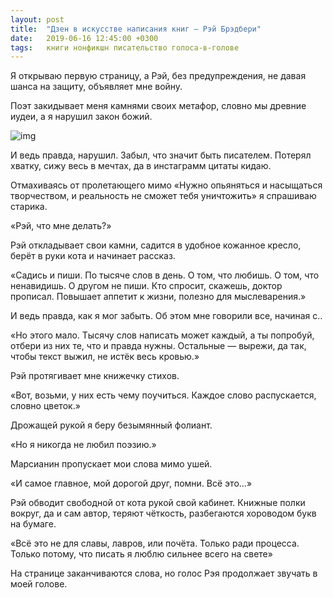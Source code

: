 ```yaml
---
layout: post
title:  "Дзен в искусстве написания книг — Рэй Брэдбери"
date:   2019-06-16 12:45:00 +0300
tags:   книги нонфикшн писательство голоса-в-голове
---
```


Я открываю первую страницу, а Рэй, без предупреждения, не давая шанса на защиту, объявляет мне войну. 

Поэт закидывает меня камнями своих метафор, словно мы древние иудеи, а я нарушил закон божий. 

![img](https://pp.userapi.com/c849220/v849220566/1bd203/auEEu4B483U.jpg)

И ведь правда, нарушил. Забыл, что значит быть писателем. Потерял хватку, сижу весь в мечтах, да в инстаграмм цитаты кидаю. 

Отмахиваясь от пролетающего мимо «Нужно опьяняться и насыщаться творчеством, и реальность не сможет тебя уничтожить» я спрашиваю старика. 

«Рэй, что мне делать?» 

Рэй откладывает свои камни, садится в удобное кожанное кресло, берёт в руки кота и начинает рассказ. 

«Садись и пиши. По тысяче слов в день. О том, что любишь. О том, что ненавидишь. О другом не пиши. Кто спросит, скажешь, доктор прописал. Повышает аппетит к жизни, полезно для мыслеварения.» 

И ведь правда, как я мог забыть. Об этом мне говорили все, начиная с.. 

«Но этого мало. Тысячу слов написать может каждый, а ты попробуй, отбери из них те, что и правда нужны. Остальные — вырежи, да так, чтобы текст выжил, не истёк весь кровью.» 

Рэй протягивает мне книжечку стихов. 

«Вот, возьми, у них есть чему поучиться. Каждое слово распускается, словно цветок.» 

Дрожащей рукой я беру безымянный фолиант. 

«Но я никогда не любил поэзию.» 

Марсианин пропускает мои слова мимо ушей. 

«И самое главное, мой дорогой друг, помни. Всё это...» 

Рэй обводит свободной от кота рукой свой кабинет. Книжные полки вокруг, да и сам автор, теряют чёткость, разбегаются хороводом букв на бумаге. 

«Всё это не для славы, лавров, или почёта. Только ради процесса. Только потому, что писать я люблю сильнее всего на свете» 

На странице заканчиваются слова, но голос Рэя продолжает звучать в моей голове.
